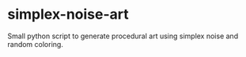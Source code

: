 # simplex-noise-art
Small python script to generate procedural art using simplex noise and random coloring.

